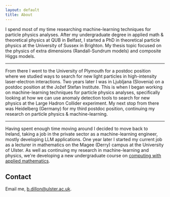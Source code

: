 ```yaml
---
layout: default
title: About
---
```


<p>I spend most of my time researching machine-learning techniques for particle physics analyses.
After my undergraduate degree in applied math & theoretical physics at QUB in Belfast, I started a PhD in theoretical particle physics at the University of Sussex in Brighton.
My thesis topic focused on the physics of extra dimensions (Randall-Sundrum models) and composite Higgs models.
</p>
<hr>
<p>
From there I went to the University of Plymouth for a postdoc position where we studied ways to search for new light particles in high-intensity laser-electron interactions.
Two years later I was in Ljubljana (Slovenia) on a postdoc position at the Jožef Stefan Institute.
This is when I began working on machine-learning techniques for particle physics analyses, specifically looking at how we can use anomaly detection tools to search for new physics at the Large Hadron Collider experiment.
My next stop from there was Heidelberg (Germany) for my third postdoc position, continuing my research on particle physics & machine-learning.
</p>
<hr>
<p>
Having spent enough time moving around I decided to move back to Ireland, taking a job in the private sector as a machine-learning engineer, mostly developing LLM applications.
One year later I started my current job as a lecturer in mathematics on the Magee (Derry) campus at the University of Ulster.
As well as continuing my research in machine-learning and physics, we're developing a new undergraduate course on <a href="https://www.ulster.ac.uk/courses/202526/computing-with-applied-mathematics-42302" target="_blank" rel="noopener noreferrer">computing with applied mathematics</a>.
</p>

## Contact
Email me, [b.dillon@ulster.ac.uk](mailto:b.dillon@ulster.ac.uk).
